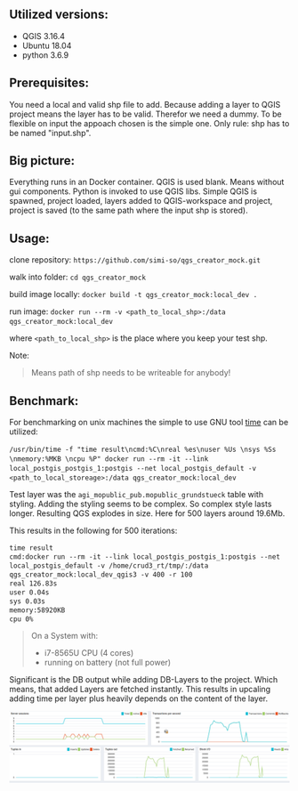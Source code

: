 Utilized versions:
------------------

* QGIS 3.16.4
* Ubuntu 18.04
* python 3.6.9

Prerequisites:
--------------

You need a local and valid shp file to add. Because adding a layer to QGIS project means the layer has to be valid.
Therefor we need a dummy. To be flexible on input the appoach chosen is the simple one. Only rule: shp has to be 
named "input.shp".

Big picture:
------------

Everything runs in an Docker container. QGIS is used blank. Means without gui components. Python is invoked to use QGIS libs. Simple QGIS is spawned,
project loaded, layers added to QGIS-workspace and project, project is saved (to the same path where the input shp is stored).

Usage:
------

clone repository:
`https://github.com/simi-so/qgs_creator_mock.git`

walk into folder:
`cd qgs_creator_mock`

build image locally:
`docker build -t qgs_creator_mock:local_dev .`

run image:
`docker run --rm -v <path_to_local_shp>:/data qgs_creator_mock:local_dev`

where `<path_to_local_shp>` is the place where you keep your test shp.

Note:

> Means path of shp needs to be writeable for anybody!

Benchmark:
----------

For benchmarking on unix machines the simple to use GNU tool [time](https://www.gnu.org/software/time/) can be utilized:

`/usr/bin/time -f "time result\ncmd:%C\nreal %es\nuser %Us \nsys %Ss \nmemory:%MKB \ncpu %P" docker run --rm -it --link local_postgis_postgis_1:postgis --net local_postgis_default -v <path_to_local_storeage>:/data qgs_creator_mock:local_dev`

Test layer was the `agi_mopublic_pub.mopublic_grundstueck` table with styling. Adding the styling seems to be complex. So complex style lasts longer. Resulting QGS explodes in size. Here for 500 layers around 19.6Mb.

This results in the following for 500 iterations:

```
time result
cmd:docker run --rm -it --link local_postgis_postgis_1:postgis --net local_postgis_default -v /home/crud3_rt/tmp/:/data qgs_creator_mock:local_dev_qgis3 -v 400 -r 100
real 126.83s
user 0.04s 
sys 0.03s 
memory:58920KB 
cpu 0%
```

> On a System with:
> * i7-8565U CPU (4 cores)
> * running on battery (not full power)

Significant is the DB output while adding DB-Layers to the project. Which means, that added Layers are fetched instantly. This results in upcaling adding time per layer 
plus heavily depends on the content of the layer.

![](db_activity_while_adding.png?raw=true)


